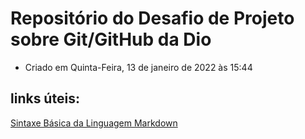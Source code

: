 # Repositório do Desafio de Projeto sobre Git/GitHub da Dio
* Criado em Quinta-Feira, 13 de janeiro de 2022 às 15:44

## links úteis:

[Sintaxe Básica da Linguagem Markdown](https://www.markdownguide.org/basic-syntax/)

